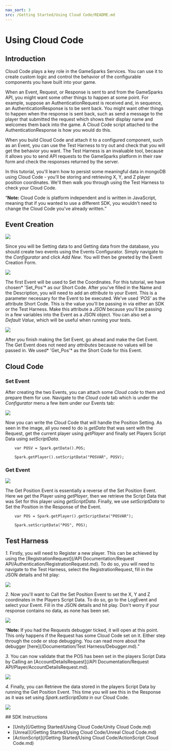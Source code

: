 ```yaml
---
nav_sort: 3
src: /Getting Started/Using Cloud Code/README.md
---
```


# Using Cloud Code

## Introduction

Cloud Code plays a key role in the GameSparks Services. You can use it to create custom logic and control the behavior of the configurable components you have built into your game.

When an Event, Request, or Response is sent to and from the GameSparks API, you might want some other things to happen at some point. For example, suppose an AuthenticationRequest is received and, in sequence, an AuthenticationResponse is to be sent back. You might want other things to happen when the response is sent back, such as send a message to the player that submitted the request which shows their display name and welcomes them back into the game. A Cloud Code script attached to the AuthenticationResponse is how you would do this.

When you build Cloud Code and attach it to a configured component, such as an Event, you can use the Test Harness to try out and check that you will get the behavior you want.
The Test Harness is an invaluable tool, because it allows you to send API requests to the GameSparks platform in their raw form and check the responses returned by the server.

In this tutorial, you'll learn how to persist some meaningful data in mongoDB using Cloud Code - you'll be storing and retrieving X, Y, and Z player position coordinates. We'll then walk you through using the Test Harness to check your Cloud Code.

<q>**Note:** Cloud Code is platform independent and is written in JavaScript, meaning that if you wanted to use a different SDK, you wouldn't need to change the Cloud Code you've already written.</q>

## Event Creation

![](img/UsingCloudCode/1.png)

Since you will be Setting data to and Getting data from the database, you should create two events using the Events Configurator. Simply navigate to the *Configurator* and click *Add New*. You will then be greeted by the Event Creation Form.

![](img/UsingCloudCode/2.png)

The first Event will be used to Set the Coordinates. For this tutorial, we have chosen* 'Set_Pos'* as our Short Code. After you've filled in the Name and the Description, you will need to add an *attribute* to your Event. This is a parameter necessary for the Event to be executed. We've used *'POS'* as the attribute Short Code. This is the value you'll be passing in via either an SDK or the Test Harness. Make this attribute a *JSON* because you'll be passing in a few variables into the Event as a JSON object. You can also set a *Default Value*, which will be useful when running your tests.

![](img/UsingCloudCode/3.png)

After you finish making the Set Event, go ahead and make the Get Event. The Get Event does not need any *attributes* because no values will be passed in. We used* 'Get_Pos'* as the Short Code for this Event.


## Cloud Code

### Set Event

After creating the two Events, you can attach some *Cloud code* to them and prepare them for use. Navigate to the *Cloud code* tab which is under the *Configurator* menu a few item under our Events tab:

![](img/UsingCloudCode/4.jpg)

Now you can write the Cloud Code that will handle the Position Setting. As seen in the image, all you need to do is *getData* that was sent with the Request, get the current player using *getPlayer* and finally set Players Script Data using *setScriptData*.


```
    var POSV = Spark.getData().POS;

    Spark.getPlayer().setScriptData("POSVAR", POSV);
```

### Get Event

![](img/UsingCloudCode/5.jpg)

The Get Position Event is essentially a reverse of the Set Position Event. Here we get the Player using *getPlayer*, then we retrieve the Script Data that was Set for this player using *getScriptData*. Finally, we use *setScriptData* to Set the Position in the Response of the Event.


```
    var POS = Spark.getPlayer().getScriptData("POSVAR");

    Spark.setScriptData("POS", POS);
```

## Test Harness

*1.* Firstly, you will need to Register a new player. This can be achieved by using the [RegistrationRequest](/API Documentation/Request API/Authentication/RegistrationRequest.md). To do so, you will need to navigate to the Test Harness, select the RegistrationRequest, fill in the JSON details and hit play:

![](img/UsingCloudCode/6.png)

*2.* Now you'll want to Call the Set Position Event to set the X, Y and Z coordinates in the Players Script Data. To do so, go to the LogEvent and select your Event. Fill in the JSON details and hit play. Don't worry if your response contains no data, as none has been set. 

![](img/UsingCloudCode/7.png)

<q>**Note:** If you had the Requests debugger ticked, it will open at this point. This only happens if the Request has some Cloud Code set on it. Either step through the code or stop debugging. You can read more about the debugger [here](/Documentation/Test Harness/Debugger.md).</q>

*3.* You can now validate that the POS has been set in the players Script Data by Calling an [AccountDetailsRequest](/API Documentation/Request API/Player/AccountDetailsRequest.md).

![](img/UsingCloudCode/8.png)

*4.* Finally, you can Retrieve the data stored in the players Script Data by running the Get Position Event. This time you will see this in the Response as it was set using *Spark.setScriptData* in our Cloud Code.


![](img/UsingCloudCode/9.png)


## SDK Instructions

* [Unity](/Getting Started/Using Cloud Code/Unity Cloud Code.md)
* [Unreal](/Getting Started/Using Cloud Code/Unreal Cloud Code.md)
* [ActionScript](/Getting Started/Using Cloud Code/ActionScript Cloud Code.md)
